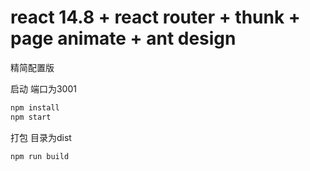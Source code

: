 # react 14.8 + react router + thunk + page animate + ant design
精简配置版

启动 端口为3001
```sh
npm install
npm start
```
打包 目录为dist
```sh
npm run build
```
